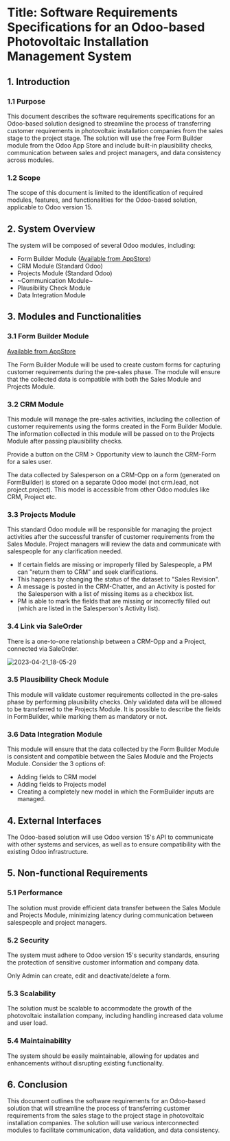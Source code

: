 # Title: Software Requirements Specifications for an Odoo-based Photovoltaic Installation Management System

## 1. Introduction
### 1.1 Purpose
This document describes the software requirements specifications for an Odoo-based solution designed to streamline the process of transferring customer requirements in photovoltaic installation companies from the sales stage to the project stage. The solution will use the free Form Builder module from the Odoo App Store and include built-in plausibility checks, communication between sales and project managers, and data consistency across modules.

### 1.2 Scope
The scope of this document is limited to the identification of required modules, features, and functionalities for the Odoo-based solution, applicable to Odoo version 15.

## 2. System Overview
The system will be composed of several Odoo modules, including:

- Form Builder Module ([Available from AppStore](https://apps.odoo.com/apps/modules/15.0/formio/))
- CRM Module (Standard Odoo)
- Projects Module (Standard Odoo)
- ~Communication Module~
- Plausibility Check Module
- Data Integration Module

## 3. Modules and Functionalities
### 3.1 Form Builder Module

[Available from AppStore](https://apps.odoo.com/apps/modules/15.0/formio/)

The Form Builder Module will be used to create custom forms for capturing customer requirements during the pre-sales phase. The module will ensure that the collected data is compatible with both the Sales Module and Projects Module.

### 3.2 CRM Module
This module will manage the pre-sales activities, including the collection of customer requirements using the forms created in the Form Builder Module. The information collected in this module will be passed on to the Projects Module after passing plausibility checks.

Provide a button on the CRM > Opportunity view to launch the CRM-Form for a sales user.

The data collected by Salesperson on a CRM-Opp on a form (generated on FormBuilder) is stored on a separate Odoo model (not crm.lead, not project.project). This model is accessible from other Odoo modules like CRM, Project etc.

### 3.3 Projects Module
This standard Odoo module will be responsible for managing the project activities after the successful transfer of customer requirements from the Sales Module. Project managers will review the data and communicate with salespeople for any clarification needed.

- If certain fields are missing or improperly filled by Salespeople, a PM can "return them to CRM" and seek clarifications. 
- This happens by changing the status of the dataset to "Sales Revision". 
- A message is posted in the CRM-Chatter, and an Activity is posted for the Salesperson with a list of missing items as a checkbox list. 
- PM is able to mark the fields that are missing or incorrectly filled out (which are listed in the Salesperson's Activity list).

### 3.4 Link via SaleOrder
There is a one-to-one relationship between a CRM-Opp and a Project, connected via SaleOrder.

![2023-04-21_18-05-29](https://user-images.githubusercontent.com/7826363/233683275-98277952-046b-418c-81a8-1d803932ab0e.png)


### 3.5 Plausibility Check Module
This module will validate customer requirements collected in the pre-sales phase by performing plausibility checks. Only validated data will be allowed to be transferred to the Projects Module. It is possible to describe the fields in FormBuilder, while marking them as mandatory or not.

### 3.6 Data Integration Module
This module will ensure that the data collected by the Form Builder Module is consistent and compatible between the Sales Module and the Projects Module. Consider the 3 options of:

- Adding fields to CRM model
- Adding fields to Projects model
- Creating a completely new model in which the FormBuilder inputs are managed.

## 4. External Interfaces
The Odoo-based solution will use Odoo version 15's API to communicate with other systems and services, as well as to ensure compatibility with the existing Odoo infrastructure.

## 5. Non-functional Requirements
### 5.1 Performance
The solution must provide efficient data transfer between the Sales Module and Projects Module, minimizing latency during communication between salespeople and project managers.

### 5.2 Security
The system must adhere to Odoo version 15's security standards, ensuring the protection of sensitive customer information and company data.

Only Admin can create, edit and deactivate/delete a form.

### 5.3 Scalability
The solution must be scalable to accommodate the growth of the photovoltaic installation company, including handling increased data volume and user load.

### 5.4 Maintainability
The system should be easily maintainable, allowing for updates and enhancements without disrupting existing functionality.

## 6. Conclusion
This document outlines the software requirements for an Odoo-based solution that will streamline the process of transferring customer requirements from the sales stage to the project stage in photovoltaic installation companies. The solution will use various interconnected modules to facilitate communication, data validation, and data consistency.

